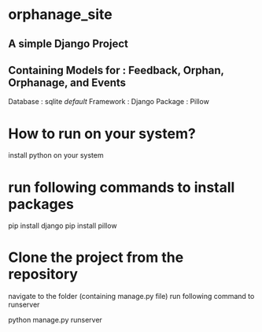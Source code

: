 # orphanage_site

## A simple Django Project 

## Containing Models for : Feedback, Orphan, Orphanage, and Events
Database : sqlite *default*
Framework : Django
Package : Pillow

# How to run on your system?

install python on your system

# run following commands to install packages
pip install django
pip install pillow

# Clone the project from the repository
navigate to the folder (containing manage.py file)
run following command to runserver

python manage.py runserver
